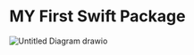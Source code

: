 
# MY First Swift Package
![Untitled Diagram drawio](https://github.com/anurag18/MYFirstPackage/assets/6083479/4d0fcd9f-3766-461f-9bb8-44b907051d0c)
